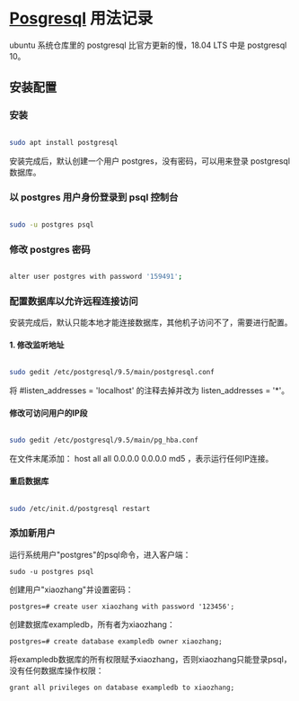 # [Posgresql][1] 用法记录

ubuntu 系统仓库里的 postgresql 比官方更新的慢，18.04 LTS 中是 postgresql 10。

## 安装配置

### 安装

```bash

sudo apt install postgresql

```

安装完成后，默认创建一个用户 postgres，没有密码，可以用来登录 postgresql 数据库。

### 以 postgres 用户身份登录到 psql 控制台

```bash

sudo -u postgres psql

```

### 修改 postgres 密码

```bash

alter user postgres with password '159491';

```

### 配置数据库以允许远程连接访问

安装完成后，默认只能本地才能连接数据库，其他机子访问不了，需要进行配置。

#### 1. 修改监听地址

```bash

sudo gedit /etc/postgresql/9.5/main/postgresql.conf
```

将 #listen_addresses = 'localhost' 的注释去掉并改为 listen_addresses = '*'。

#### 修改可访问用户的IP段

```bash

sudo gedit /etc/postgresql/9.5/main/pg_hba.conf 
```

在文件末尾添加： host all all 0.0.0.0 0.0.0.0 md5 ，表示运行任何IP连接。

#### 重启数据库

```bash

sudo /etc/init.d/postgresql restart
```

### 添加新用户

运行系统用户"postgres"的psql命令，进入客户端：

`sudo -u postgres psql`

创建用户"xiaozhang"并设置密码：

`postgres=# create user xiaozhang with password '123456';`

创建数据库exampledb，所有者为xiaozhang：

`postgres=# create database exampledb owner xiaozhang;`

将exampledb数据库的所有权限赋予xiaozhang，否则xiaozhang只能登录psql，没有任何数据库操作权限：

`grant all privileges on database exampledb to xiaozhang;`











[1]: https//:postgresql.org
[2]: https//:www.baidu.com
